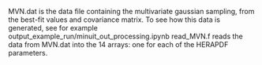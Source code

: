 MVN.dat is the data file containing the multivariate gaussian sampling, from the best-fit values and covariance matrix.
To see how this data is generated, see for example output_example_run/minuit_out_processing.ipynb
read_MVN.f reads the data from MVN.dat into the 14 arrays: one for each of the HERAPDF parameters.
